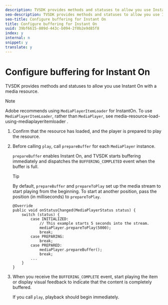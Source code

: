 ```yaml
---
description: TVSDK provides methods and statuses to allow you use Instant On with a media resource.
seo-description: TVSDK provides methods and statuses to allow you use Instant On with a media resource.
seo-title: Configure buffering for Instant On
title: Configure buffering for Instant On
uuid: 39bf6615-809d-443c-b094-2f0b2e9d85f8
index: y
internal: n
snippet: y
translate: y
---
```


# Configure buffering for Instant On

TVSDK provides methods and statuses to allow you use Instant On with a media resource.


>[!NOTE]
>
>Adobe recommends using `MediaPlayerItemLoader` for InstantOn. To use `MediaPlayerItemLoader`, rather than `MediaPlayer`, see  media-resource-load-using-mediaplayeritemloader . 

1. Confirm that the resource has loaded, and the player is prepared to play the resource.
1. Before calling `play`, call `prepareBuffer` for each `MediaPlayer` instance.

   `prepareBuffer` enables Instant On, and TVSDK starts buffering immediately and dispatches the `BUFFERING_COMPLETED` event when the buffer is full.


   >[!TIP]
   >
   >By default, `prepareBuffer` and `prepareToPlay` set up the media stream to start playing from the beginning. To start at another position, pass the position (in milliseconds) to `prepareToPlay`. 

   ```
   @Override 
   public void onStatusChanged(MediaPlayerStatus status) { 
       switch (status) { 
           case INITIALIZED: 
               // This example starts 5 seconds into the stream. 
               mediaPlayer.prepareToPlay(5000); 
               break; 
           case PREPARING: 
               break; 
           case PREPARED: 
               mediaPlayer.prepareBuffer(); 
               break; 
           ... 
       } 
   }
   ```

1. When you receive the `BUFFERING_COMPLETE` event, start playing the item or display visual feedback to indicate that the content is completely buffered.

   If you call `play`, playback should begin immediately.
